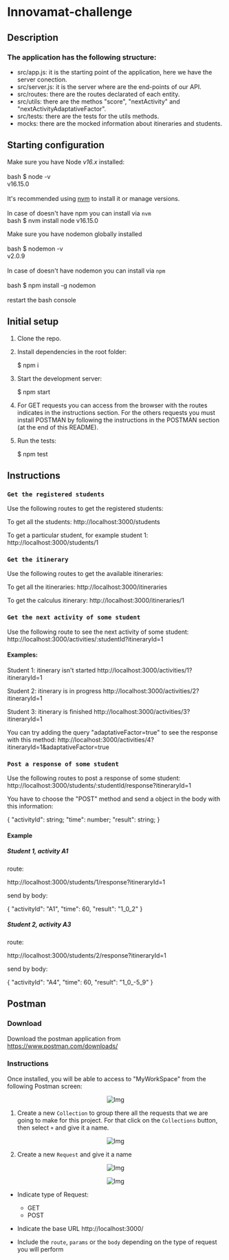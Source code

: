 # Innovamat-challenge

## Description

### The application has the following structure: 

* src/app.js: it is the starting point of the application, here we have the server conection.
* src/server.js: it is the server where are the end-points of our API.
* src/routes: there are the routes declarated of each entity.
* src/utils: there are the methos "score", "nextActivity" and "nextActivityAdaptativeFactor".
* src/tests: there are the tests for the utils methods.
* mocks: there are the mocked information about itineraries and students.

## Starting configuration

Make sure you have Node *v16.x* installed:</br>
</br>
    bash $ node -v
</br>
    v16.15.0
</br>
</br>
It's recommended using [nvm](https://github.com/nvm-sh/nvm) to install it or manage versions.</br>
</br>
In case of doesn't have npm you can install via `nvm`</br>
    bash $ nvm install node v16.15.0 </br>

Make sure you have nodemon globally installed </br>
</br>
    bash $ nodemon -v </br>
    v2.0.9 </br>
</br>
In case of doesn't have nodemon you can install via `npm`</br>
</br>
    bash $ npm install -g nodemon</br>
</br>
restart the bash console
</br>

## Initial setup

1. Clone the repo.

2. Install dependencies in the root folder:

    $ npm i
  

3. Start the development server:

    $ npm start


4. For GET requests you can access from the browser with the routes indicates in the instructions section. For the others requests you must install POSTMAN by following the instructions in the POSTMAN section (at the end of this README).

6. Run the tests:

    $ npm test

## Instructions
### `Get the registered students`

Use the following routes to get the registered students:

To get all the students: 
http://localhost:3000/students

To get a particular student, for example student 1:
http://localhost:3000/students/1

### `Get the itinerary`

Use the following routes to get the available itineraries:

To get all the itineraries: 
http://localhost:3000/itineraries

To get the calculus itinerary:
http://localhost:3000/itineraries/1

### `Get the next activity of some student`

Use the following route to see the next activity of some student:
http://localhost:3000/activities/:studentId?itineraryId=1


#### Examples:

Student 1: itinerary isn't started
http://localhost:3000/activities/1?itineraryId=1

Student 2: itinerary is in progress
http://localhost:3000/activities/2?itineraryId=1

Student 3: itinerary is finished
http://localhost:3000/activities/3?itineraryId=1

You can try adding the query "adaptativeFactor=true" to see the response with this method:
http://localhost:3000/activities/4?itineraryId=1&adaptativeFactor=true
### `Post a response of some student`
Use the following routes to post a response of some student:
http://localhost:3000/students/:studentId/response?itineraryId=1

You have to choose the "POST" method and send a object in the body with this information:


{
    "activityId": string;
    "time": number;
    "result": string;
}

#### Example
##### Student 1, activity A1

route:

http://localhost:3000/students/1/response?itineraryId=1

send by body:

{
    "activityId": "A1",
    "time": 60,
    "result": "1_0_2"
}

##### Student 2, activity A3

route:

http://localhost:3000/students/2/response?itineraryId=1


send by body:

{
    "activityId": "A4",
    "time": 60,
    "result": "1_0_-5_9"
}


## Postman

### Download

Download the postman application from https://www.postman.com/downloads/

### Instructions

Once installed, you will be able to access to "MyWorkSpace" from the following Postman screen:

<p align="center">
<img src=https://user-images.githubusercontent.com/103151285/223133354-2958bccd-4cdf-4a83-bcc8-404a1c628450.png alt='Img' />
</p>


1. Create a new `Collection` to group there all the requests that we are going to make for this project. For that click on the `Collections` button, then select `+` and give it a name.

<p align="center">
  <img src=https://user-images.githubusercontent.com/103151285/223133669-e729b1a9-5738-4cd8-969c-5ec964e2fcb6.png alt='Img' />
</p>

2. Create a new `Request` and give it a name 

<p align="center">
  <img src=https://user-images.githubusercontent.com/103151285/223133729-c7b35acf-c017-4374-b639-6674403c74e6.png alt='Img' />

</p>

<p align="center">
  <img src=https://user-images.githubusercontent.com/103151285/223133815-a2a298d5-2d5d-4666-a656-6b60ef0a6942.png alt='Img' />

</p>

- Indicate type of Request:

    * GET
    * POST

- Indicate the base URL http://localhost:3000/

- Include the `route`, `params` or the `body` depending on the type of request you will perform
